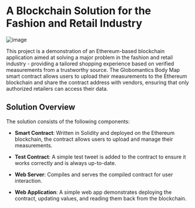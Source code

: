 ﻿# A Blockchain Solution for the Fashion and Retail Industry

![image](https://github.com/mrnazu/blockchain-project/assets/108541991/3d90612e-ea56-471e-9e44-eebab419f833)

This project is a demonstration of an Ethereum-based blockchain application aimed at solving a major problem in the fashion and retail industry - providing a tailored shopping experience based on verified measurements from a trustworthy source. The Globomantics Body Map smart contract allows users to upload their measurements to the Ethereum blockchain and share the contract address with vendors, ensuring that only authorized retailers can access their data.


## Solution Overview
The solution consists of the following components:

- **Smart Contract**: Written in Solidity and deployed on the Ethereum blockchain, the contract allows users to upload and manage their measurements.

- **Test Contract**: A simple test tweet is added to the contract to ensure it works correctly and is always up-to-date.

- **Web Server**: Compiles and serves the compiled contract for user interaction.

- **Web Application**: A simple web app demonstrates deploying the contract, updating values, and reading them back from the blockchain.
